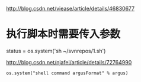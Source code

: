 
http://blog.csdn.net/viease/article/details/46830677


# 执行脚本时需要传入参数

status = os.system('sh ~/svnrepos/1.sh')  


http://blog.csdn.net/njafei/article/details/72764990

```
os.system("shell command argusFormat" % argus)
```